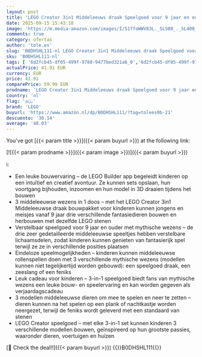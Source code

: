 ```yaml
---
layout: post
title: 'LEGO Creator 3in1 Middeleeuws draak Speelgoed voor 9 jaar en ouder  Verandert in een Zeeslang en Feniks  Dieren Bouwpakket voor Kinderen  Verjaardagscadeau voor Jongens en Meisjes 31161'
date: 2025-09-15 15:43:18
image: 'https://m.media-amazon.com/images/I/51ffoWWV83L._SL500_._SL400_.jpg'
comments: true
category: ofertas
author: 'tole.es'
slug: 'B0DHSHL111-nl LEGO Creator 3in1 Middeleeuws draak Speelgoed voor 9 jaar...'
sku: 'B0DHSHL111-nl'
tags: [ '6d2fcb45-df05-499f-9780-9477bed321a6_0','6d2fcb45-df05-499f-9780-9477bed321a6_501','Arborist Merchandising Root','Bouw- & constructiespeelgoed','Creatieve spellen','Educatief speelgoed','Self Service','Special Features Stores','Speelgoed & spellen','Speelgoedbouwsets','lego','🇳🇱', ]
actualPrice: 41.91 EUR
currency: EUR
price: 41.91
comparePrice: 59.99 EUR
prodname: 'LEGO Creator 3in1 Middeleeuws draak Speelgoed voor 9 jaar en ouder  Verandert in een Zeeslang en Feniks  Dieren Bouwpakket voor Kinderen  Verjaardagscadeau voor Jongens en Meisjes 31161'
country: 'nl'
flag: '🇳🇱'
brand: 'LEGO'
buyurl: 'https://www.amazon.nl/dp/B0DHSHL111/?tag=tolees0b-21'
descuento: '30.14'
average: '48.03'
---
```


You've got [{{< param title >}}]({{< param buyurl >}}) at the following link:

[![{{< param prodname >}}]({{< param image >}})]({{< param buyurl >}})

ℹ️:

- Een leuke bouwervaring – de LEGO Builder app begeleidt kinderen op een intuïtief en creatief avontuur. Ze kunnen sets opslaan, hun voortgang bijhouden, inzoomen en hun model in 3D draaien tijdens het bouwen
- 3 middeleeuwse wezens in 1 doos – met het LEGO Creator 3in1 Middeleeuwse draak bouwpakket voor kinderen kunnen jongens en meisjes vanaf 9 jaar drie verschillende fantasiedieren bouwen en herbouwen met dezelfde LEGO stenen
- Verstelbaar speelgoed voor 9 jaar en ouder met mythische wezens – de drie zeer gedetailleerde middeleeuwse speeltjes hebben verstelbare lichaamsdelen, zodat kinderen kunnen genieten van fantasierijk spel terwijl ze ze in verschillende posities plaatsen
- Eindeloze speelmogelijkheden – kinderen kunnen middeleeuwse rollenspellen doen met 3 verschillende mythische wezens (modellen kunnen niet tegelijkertijd worden gebouwd): een speelgoed draak, een zeeslang of een feniks
- Leuk cadeau voor kinderen – 3-in-1 speelgoed biedt fans van mythische wezens een leuke bouw- en speelervaring en kan worden gegeven als verjaardagscadeau
- 3 modellen middeleeuwse dieren om mee te spelen en neer te zetten – dieren kunnen na het spelen op een plank of nachtkastje worden neergezet, terwijl de feniks wordt geleverd met een standaard van stenen
- LEGO Creator speelgoed – met elke 3-in-1 set kunnen kinderen 3 verschillende modellen bouwen, geïnspireerd op hun grootste passies, waaronder dieren, voertuigen en huizen

[🛒 Check the deal!!]({{< param buyurl >}})
{{<world>}}B0DHSHL111{{</world>}}
